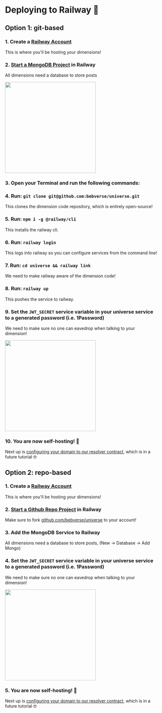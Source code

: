 # Deploying to Railway 🚂

## Option 1: git-based

### 1. Create a [Railway Account](https://railway.app)

This is where you'll be hosting your dimensions!

### 2. [Start a MongoDB Project](https://railway.app/new) in Railway

All dimensions need a database to store posts

<img src="https://i.imgur.com/lXaQtRs.png" width="300" />

### 3. Open your Terminal and run the following commands:

### 4. Run: `git clone git@github.com:bebverse/universe.git`

This clones the dimension code repository, which is entirely open-source!

### 5. Run: `npm i -g @railway/cli`

This installs the railway cli.

### 6. Run: `railway login`

This logs into railway so you can configure services from the command line!

### 7. Run: `cd universe && railway link`

We need to make railway aware of the dimension code!

### 8. Run: `railway up`

This pushes the service to railway.

### 9. Set the `JWT_SECRET` service variable in your universe service to a generated password (i.e. 1Password)

We need to make sure no one can eavedrop when talking to your dimension!

<img src="https://i.imgur.com/2OSMsGO.png" width="300">

### 10. You are now self-hosting! 🚀

Next up is [configuring your domain to our resolver contract](https://etherscan.io/address/0xf71a58ddc57214e431168c4a3f2ff62a069ab8a6#writeContract), which is in a future tutorial 🤓

## Option 2: repo-based

### 1. Create a [Railway Account](https://railway.app)

This is where you'll be hosting your dimensions!

### 2. [Start a Github Repo Project](https://railway.app/new) in Railway

Make sure to fork [github.com/bebverse/universe](https://github.com/bebverse/universe) to your account!

### 3. Add the MongoDB Service to Railway

All dimensions need a database to store posts, (New -> Database -> Add Mongo)

### 4. Set the `JWT_SECRET` service variable in your universe service to a generated password (i.e. 1Password)

We need to make sure no one can eavedrop when talking to your dimension!

<img src="https://i.imgur.com/2OSMsGO.png" width="300">

### 5. You are now self-hosting! 🚀

Next up is [configuring your domain to our resolver contract](https://etherscan.io/address/0xf71a58ddc57214e431168c4a3f2ff62a069ab8a6#writeContract), which is in a future tutorial 🤓
